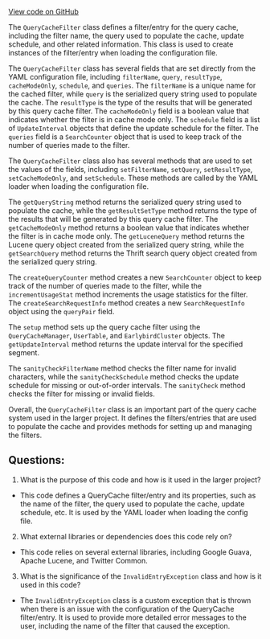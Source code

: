 [View code on GitHub](https://github.com/misbahsy/the-algorithm/src/java/com/twitter/search/earlybird/querycache/QueryCacheFilter.java)

The `QueryCacheFilter` class defines a filter/entry for the query cache, including the filter name, the query used to populate the cache, update schedule, and other related information. This class is used to create instances of the filter/entry when loading the configuration file. 

The `QueryCacheFilter` class has several fields that are set directly from the YAML configuration file, including `filterName`, `query`, `resultType`, `cacheModeOnly`, `schedule`, and `queries`. The `filterName` is a unique name for the cached filter, while `query` is the serialized query string used to populate the cache. The `resultType` is the type of the results that will be generated by this query cache filter. The `cacheModeOnly` field is a boolean value that indicates whether the filter is in cache mode only. The `schedule` field is a list of `UpdateInterval` objects that define the update schedule for the filter. The `queries` field is a `SearchCounter` object that is used to keep track of the number of queries made to the filter.

The `QueryCacheFilter` class also has several methods that are used to set the values of the fields, including `setFilterName`, `setQuery`, `setResultType`, `setCacheModeOnly`, and `setSchedule`. These methods are called by the YAML loader when loading the configuration file. 

The `getQueryString` method returns the serialized query string used to populate the cache, while the `getResultSetType` method returns the type of the results that will be generated by this query cache filter. The `getCacheModeOnly` method returns a boolean value that indicates whether the filter is in cache mode only. The `getLuceneQuery` method returns the Lucene query object created from the serialized query string, while the `getSearchQuery` method returns the Thrift search query object created from the serialized query string. 

The `createQueryCounter` method creates a new `SearchCounter` object to keep track of the number of queries made to the filter, while the `incrementUsageStat` method increments the usage statistics for the filter. The `createSearchRequestInfo` method creates a new `SearchRequestInfo` object using the `queryPair` field. 

The `setup` method sets up the query cache filter using the `QueryCacheManager`, `UserTable`, and `EarlybirdCluster` objects. The `getUpdateInterval` method returns the update interval for the specified segment. 

The `sanityCheckFilterName` method checks the filter name for invalid characters, while the `sanityCheckSchedule` method checks the update schedule for missing or out-of-order intervals. The `sanityCheck` method checks the filter for missing or invalid fields. 

Overall, the `QueryCacheFilter` class is an important part of the query cache system used in the larger project. It defines the filters/entries that are used to populate the cache and provides methods for setting up and managing the filters.
## Questions: 
 1. What is the purpose of this code and how is it used in the larger project?
- This code defines a QueryCache filter/entry and its properties, such as the name of the filter, the query used to populate the cache, update schedule, etc. It is used by the YAML loader when loading the config file. 

2. What external libraries or dependencies does this code rely on?
- This code relies on several external libraries, including Google Guava, Apache Lucene, and Twitter Common. 

3. What is the significance of the `InvalidEntryException` class and how is it used in this code?
- The `InvalidEntryException` class is a custom exception that is thrown when there is an issue with the configuration of the QueryCache filter/entry. It is used to provide more detailed error messages to the user, including the name of the filter that caused the exception.